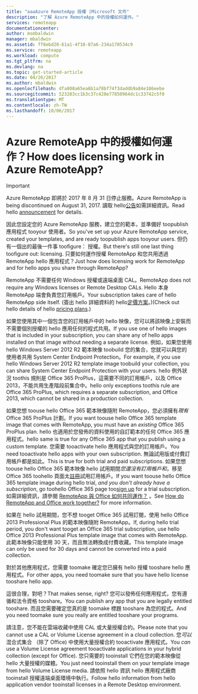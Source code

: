 ```yaml
---
title: "aaaAzure RemoteApp 授權 |Microsoft 文件"
description: "了解 Azure RemoteApp 中的授權如何運作。"
services: remoteapp
documentationcenter: 
author: msmbaldwin
manager: mbaldwin
ms.assetid: ff8ebd20-61a1-4f10-87a6-234a170534c9
ms.service: remoteapp
ms.workload: compute
ms.tgt_pltfrm: na
ms.devlang: na
ms.topic: get-started-article
ms.date: 04/26/2017
ms.author: mbaldwin
ms.openlocfilehash: dfa808a65ea6b1a78bf74f3daddb9a84e186eebe
ms.sourcegitcommit: 523283cc1b3c37c428e77850964dc1c33742c5f0
ms.translationtype: MT
ms.contentlocale: zh-TW
ms.lasthandoff: 10/06/2017
---
```

# <a name="how-does-licensing-work-in-azure-remoteapp"></a><span data-ttu-id="0843b-103">Azure RemoteApp 中的授權如何運作？</span><span class="sxs-lookup"><span data-stu-id="0843b-103">How does licensing work in Azure RemoteApp?</span></span>
> [!IMPORTANT]
> <span data-ttu-id="0843b-104">Azure RemoteApp 即將於 2017 年 8 月 31 日停止服務。</span><span class="sxs-lookup"><span data-stu-id="0843b-104">Azure RemoteApp is being discontinued on August 31, 2017.</span></span> <span data-ttu-id="0843b-105">讀取 hello[公告](https://go.microsoft.com/fwlink/?linkid=821148)如需詳細資訊。</span><span class="sxs-lookup"><span data-stu-id="0843b-105">Read hello [announcement](https://go.microsoft.com/fwlink/?linkid=821148) for details.</span></span>
> 
> 

<span data-ttu-id="0843b-106">因此您設定您的 Azure RemoteApp 服務，建立您的範本，並準備好 toopublish 應用程式 tooyour 使用者。</span><span class="sxs-lookup"><span data-stu-id="0843b-106">So you've set up your Azure RemoteApp service, created your templates, and are ready toopublish apps tooyour users.</span></span> <span data-ttu-id="0843b-107">但仍有一個出的最後一件事 toofigure： 授權。</span><span class="sxs-lookup"><span data-stu-id="0843b-107">But there's still one last thing toofigure out: licensing.</span></span> <span data-ttu-id="0843b-108">只要如何運作授權 RemoteApp 和您共用透過 RemoteApp hello 應用程式？</span><span class="sxs-lookup"><span data-stu-id="0843b-108">Just how does licensing work for RemoteApp and for hello apps you share through RemoteApp?</span></span>

<span data-ttu-id="0843b-109">RemoteApp 不需要任何 Windows 授權或遠端桌面 CAL。</span><span class="sxs-lookup"><span data-stu-id="0843b-109">RemoteApp does not require any Windows licenses or Remote Desktop CALs.</span></span> <span data-ttu-id="0843b-110">Hello 本身 RemoteApp 端會負責您訂用帳戶。</span><span class="sxs-lookup"><span data-stu-id="0843b-110">Your subscription takes care of hello RemoteApp side itself.</span></span> <span data-ttu-id="0843b-111">(簽出 hello 詳細資料的 hello[定價方案](https://azure.microsoft.com/pricing/details/remoteapp)。)</span><span class="sxs-lookup"><span data-stu-id="0843b-111">(Check out hello details of hello [pricing plans](https://azure.microsoft.com/pricing/details/remoteapp).)</span></span>

<span data-ttu-id="0843b-112">如果您使用其中一個包含您的訂用帳戶中的 hello 映像，您可以將該映像上安裝而不需要個別授權的 hello 應用任何的程式共用。</span><span class="sxs-lookup"><span data-stu-id="0843b-112">If you use one of hello images that is included in your subscription, you can share any of hello apps installed on that image without needing a separate license.</span></span> <span data-ttu-id="0843b-113">例如，如果您使用 hello Windows Server 2012 R2 範本映像 toobuild 您的集合，您就可以與您的使用者共用 System Center Endpoint Protection。</span><span class="sxs-lookup"><span data-stu-id="0843b-113">For example, if you use hello Windows Server 2012 R2 template image toobuild your collection, you can share System Center Endpoint Protection with your users.</span></span> <span data-ttu-id="0843b-114">hello 例外狀況 toothis 規則是 Office 365 ProPlus，這需要不同的訂用帳戶，以及 Office 2013，不能共用生產階段前集合中。</span><span class="sxs-lookup"><span data-stu-id="0843b-114">hello only exceptions toothis rule are Office 365 ProPlus, which requires a separate subscription, and Office 2013, which cannot be shared in a production collection.</span></span>

<span data-ttu-id="0843b-115">如果您想 toouse hello Office 365 範本映像隨附 RemoteApp，您必須擁有*現有*Office 365 ProPlus 計劃。</span><span class="sxs-lookup"><span data-stu-id="0843b-115">If you want toouse hello Office 365 template image that comes with RemoteApp, you must have an *existing* Office 365 ProPlus plan.</span></span> <span data-ttu-id="0843b-116">hello 也適用於您發佈的資料使用的自訂範本的任何 Office 365 應用程式。</span><span class="sxs-lookup"><span data-stu-id="0843b-116">hello same is true for any Office 365 app that you publish using a custom template.</span></span> <span data-ttu-id="0843b-117">您需要 tooactivate hello 應用程式與您的訂用帳戶。</span><span class="sxs-lookup"><span data-stu-id="0843b-117">You need tooactivate hello apps with your own subscription.</span></span> <span data-ttu-id="0843b-118">無論試用版或付費訂用帳戶都是如此。</span><span class="sxs-lookup"><span data-stu-id="0843b-118">This is true for both trial and paid subscriptions.</span></span> <span data-ttu-id="0843b-119">如果您想 toouse hello Office 365 範本映像 hello 試用期間*您還沒有訂用帳戶和*，移至 Office 365 toohello 頁面太[註冊](https://go.microsoft.com/fwlink/p/?LinkID=403802)試用訂用帳戶。</span><span class="sxs-lookup"><span data-stu-id="0843b-119">If you want toouse hello Office 365 template image during hello trial, *and you don't already have a subscription*, go toohello Office 365 page too[sign up](https://go.microsoft.com/fwlink/p/?LinkID=403802) for a trial subscription.</span></span> <span data-ttu-id="0843b-120">如需詳細資訊，請參閱 [RemoteApp 與 Office 如何共同運作？](remoteapp-o365.md) 。</span><span class="sxs-lookup"><span data-stu-id="0843b-120">See [How do RemoteApp and Office work together?](remoteapp-o365.md) for more information.</span></span>

<span data-ttu-id="0843b-121">如果在 hello 試用期間，您不想 tooget Office 365 試用訂閱，使用 hello Office 2013 Professional Plus 的範本映像隨附 RemoteApp。</span><span class="sxs-lookup"><span data-stu-id="0843b-121">If, during hello trial period, you don't want tooget an Office 365 trial subscription, use hello Office 2013 Professional Plus template image that comes with RemoteApp.</span></span> <span data-ttu-id="0843b-122">此範本映像只能使用 30 天，而且無法轉換成付費收藏。</span><span class="sxs-lookup"><span data-stu-id="0843b-122">This template image can only be used for 30 days and cannot be converted into a paid collection.</span></span>

<span data-ttu-id="0843b-123">對於其他應用程式，您需要 toomake 確定您已擁有 hello 授權 tooshare hello 應用程式。</span><span class="sxs-lookup"><span data-stu-id="0843b-123">For other apps, you need toomake sure that you have hello license tooshare hello app.</span></span>

<span data-ttu-id="0843b-124">這很合理，對吧？</span><span class="sxs-lookup"><span data-stu-id="0843b-124">That makes sense, right?</span></span> <span data-ttu-id="0843b-125">您可以發佈任何應用程式，您有遵循和法令資格 tooshare。</span><span class="sxs-lookup"><span data-stu-id="0843b-125">You can publish any app that you are legally entitled tooshare.</span></span> <span data-ttu-id="0843b-126">而且您需要確定您真的是 toomake 標題 tooshare 為您的程式。</span><span class="sxs-lookup"><span data-stu-id="0843b-126">And you need toomake sure you really are entitled tooshare your programs.</span></span>

<span data-ttu-id="0843b-127">請注意，您不能在雲端收藏中使用 CAL 或大量授權合約。</span><span class="sxs-lookup"><span data-stu-id="0843b-127">Please note that you cannot use a CAL or Volume License agreement in a cloud collection.</span></span> <span data-ttu-id="0843b-128">您*可以*混合式集合 （除了 Office) 中使用大量授權合約 tooactivate 應用程式。</span><span class="sxs-lookup"><span data-stu-id="0843b-128">You *can* use a Volume License agreement tooactivate applications in your hybrid collection (except for Office).</span></span> <span data-ttu-id="0843b-129">您只需要的 tooinstall 它們在您的範本映像從 hello 大量授權的媒體。</span><span class="sxs-lookup"><span data-stu-id="0843b-129">You just need tooinstall them on your template image from hello Volume License media.</span></span> <span data-ttu-id="0843b-130">請依照 hello 資訊 hello 應用程式廠商 tooinstall 授權遠端桌面環境中執行。</span><span class="sxs-lookup"><span data-stu-id="0843b-130">Follow hello information from hello application vendor tooinstall licenses in a Remote Desktop environment.</span></span>

